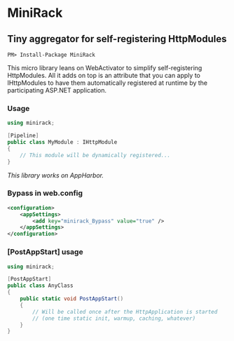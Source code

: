 # MiniRack
## Tiny aggregator for self-registering HttpModules

```
PM> Install-Package MiniRack
```

This micro library leans on WebActivator to simplify self-registering HttpModules. All it adds on top is an attribute
that you can apply to IHttpModules to have them automatically registered at runtime by the participating ASP.NET 
application.

### Usage

```csharp
using minirack;

[Pipeline]
public class MyModule : IHttpModule
{
	// This module will be dynamically registered...
}
```

_This library works on AppHarbor._

### Bypass in web.config

```xml
<configuration>
	<appSettings>
		<add key="minirack_Bypass" value="true" />
	</appSettings>
</configuration>
```

### [PostAppStart] usage

```csharp
using minirack;

[PostAppStart]
public class AnyClass
{
	public static void PostAppStart()
	{
		// Will be called once after the HttpApplication is started
		// (one time static init, warmup, caching, whatever)
	}
}
```


